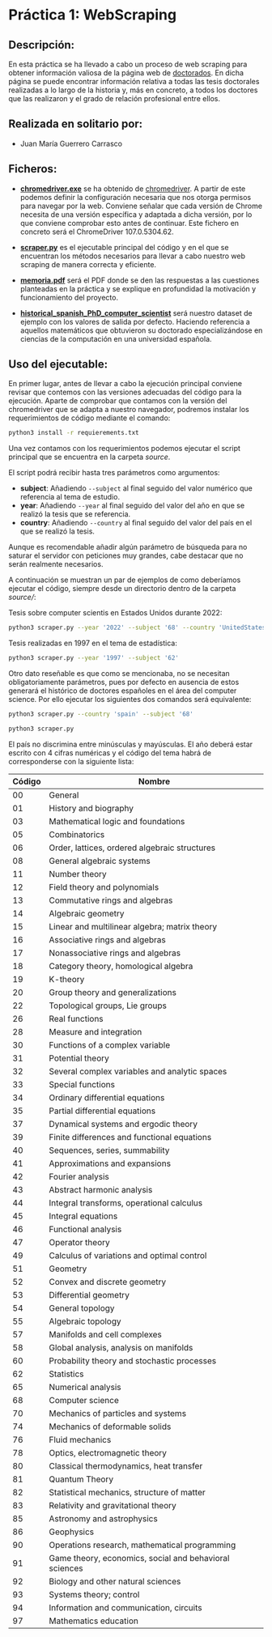 # Práctica 1: WebScraping

## Descripción:

En esta práctica se ha llevado a cabo un proceso de web scraping para obtener información valiosa de la página web de [doctorados](https://genealogy.math.ndsu.nodak.edu/). En dicha página se puede encontrar información relativa a todas las tesis doctorales realizadas a lo largo de la historia y, más en concreto, a todos los doctores que las realizaron y el grado de relación profesional entre ellos.

## Realizada en solitario por:

- Juan María Guerrero Carrasco

## Ficheros:

- **[chromedriver.exe](https://github.com/jmguerreroca/WebScraping/blob/main/source/chromedriver.exe)** se ha obtenido de [chromedriver](https://chromedriver.chromium.org/downloads). A partir de este podemos definir la configuración necesaria que nos otorga permisos para navegar por la web. Conviene señalar que cada versión de Chrome necesita de una versión específica y adaptada a dicha versión, por lo que conviene comprobar esto antes de continuar. Este fichero en concreto será el ChromeDriver 107.0.5304.62.

- **[scraper.py](https://github.com/jmguerreroca/WebScraping/blob/main/source/scraper.py)** es el ejecutable principal del código y en el que se encuentran los métodos necesarios para llevar a cabo nuestro web scraping de manera correcta y eficiente.

- **[memoria.pdf](https://github.com/jmguerreroca/WebScraping/blob/main/memoria.pdf)** será el PDF donde se den las respuestas a las cuestiones planteadas en la práctica y se explique en profundidad la motivación y funcionamiento del proyecto.

- **[historical_spanish_PhD_computer_scientist](https://doi.org/10.5281/zenodo.7346828)** será nuestro dataset de ejemplo con los valores de salida por defecto. Haciendo referencia a aquellos matemáticos que obtuvieron su doctorado especializándose en ciencias de la computación en una universidad española.

## Uso del ejecutable:

En primer lugar, antes de llevar a cabo la ejecución principal conviene revisar que contemos con las versiones adecuadas del código para la ejecución. Aparte de comprobar que contamos con la versión del chromedriver que se adapta a nuestro navegador, podremos instalar los requerimientos de código mediante el comando:

```bash
python3 install -r requierements.txt
```

Una vez contamos con los requerimientos podemos ejecutar el script principal que se encuentra en la carpeta *source*.

El script podrá recibir hasta tres parámetros como argumentos:

- **subject**: Añadiendo `--subject` al final seguido del valor numérico que referencia al tema de estudio.
- **year**: Añadiendo `--year` al final seguido del valor del año en que se realizó la tesis que se referencia.
- **country**: Añadiendo `--country` al final seguido del valor del país en el que se realizó la tesis.

Aunque es recomendable añadir algún parámetro de búsqueda para no saturar el servidor con peticiones muy grandes, cabe destacar que no serán realmente necesarios.

A continuación se muestran un par de ejemplos de como deberíamos ejecutar el código, siempre desde un directorio dentro de la carpeta *source/*:

Tesis sobre computer scientis en Estados Unidos durante 2022:

```bash
python3 scraper.py --year '2022' --subject '68' --country 'UnitedStates'
```

Tesis realizadas en 1997 en el tema de estadística:

```bash
python3 scraper.py --year '1997' --subject '62'
```

Otro dato reseñable es que como se mencionaba, no se necesitan obligatoriamente parámetros, pues por defecto en ausencia de estos generará el histórico de doctores españoles en el área del computer science.
Por ello ejecutar los siguientes dos comandos será equivalente:

```bash
python3 scraper.py --country 'spain' --subject '68'
```
```bash
python3 scraper.py
```

El país no discrimina entre minúsculas y mayúsculas. El año deberá estar escrito con 4 cifras numéricas y el código del tema habrá de corresponderse con la siguiente lista:

| Código | Nombre                                                 |
| ------ | ------------------------------------------------------ |
| 00     | General                                                |
| 01     | History and biography                                  |
| 03     | Mathematical logic and foundations                     |
| 05     | Combinatorics                                          |
| 06     | Order, lattices, ordered algebraic structures          |
| 08     | General algebraic systems                              |
| 11     | Number theory                                          |
| 12     | Field theory and polynomials                           |
| 13     | Commutative rings and algebras                         |
| 14     | Algebraic geometry                                     |
| 15     | Linear and multilinear algebra; matrix theory          |
| 16     | Associative rings and algebras                         |
| 17     | Nonassociative rings and algebras                      |
| 18     | Category theory, homological algebra                   |
| 19     | K-theory                                               |
| 20     | Group theory and generalizations                       |
| 22     | Topological groups, Lie groups                         |
| 26     | Real functions                                         |
| 28     | Measure and integration                                |
| 30     | Functions of a complex variable                        |
| 31     | Potential theory                                       |
| 32     | Several complex variables and analytic spaces          |
| 33     | Special functions                                      |
| 34     | Ordinary differential equations                        |
| 35     | Partial differential equations                         |
| 37     | Dynamical systems and ergodic theory                   |
| 39     | Finite differences and functional equations            |
| 40     | Sequences, series, summability                         |
| 41     | Approximations and expansions                          |
| 42     | Fourier analysis                                       |
| 43     | Abstract harmonic analysis                             |
| 44     | Integral transforms, operational calculus              |
| 45     | Integral equations                                     |
| 46     | Functional analysis                                    |
| 47     | Operator theory                                        |
| 49     | Calculus of variations and optimal control             |
| 51     | Geometry                                               |
| 52     | Convex and discrete geometry                           |
| 53     | Differential geometry                                  |
| 54     | General topology                                       |
| 55     | Algebraic topology                                     |
| 57     | Manifolds and cell complexes                           |
| 58     | Global analysis, analysis on manifolds                 |
| 60     | Probability theory and stochastic processes            |
| 62     | Statistics                                             |
| 65     | Numerical analysis                                     |
| 68     | Computer science                                       |
| 70     | Mechanics of particles and systems                     |
| 74     | Mechanics of deformable solids                         |
| 76     | Fluid mechanics                                        |
| 78     | Optics, electromagnetic theory                         |
| 80     | Classical thermodynamics, heat transfer                |
| 81     | Quantum Theory                                         |
| 82     | Statistical mechanics, structure of matter             |
| 83     | Relativity and gravitational theory                    |
| 85     | Astronomy and astrophysics                             |
| 86     | Geophysics                                             |
| 90     | Operations research, mathematical programming          |
| 91     | Game theory, economics, social and behavioral sciences |
| 92     | Biology and other natural sciences                     |
| 93     | Systems theory; control                                |
| 94     | Information and communication, circuits                |
| 97     | Mathematics education                                  |

